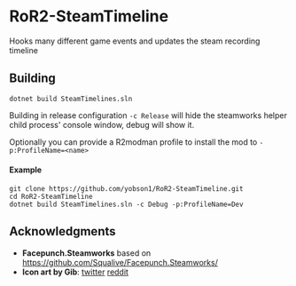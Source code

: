 # RoR2-SteamTimeline
Hooks many different game events and updates the steam recording timeline

## Building
`dotnet build SteamTimelines.sln`

Building in release configuration `-c Release` will hide the steamworks helper child process' console window, debug will show it.

Optionally you can provide a R2modman profile to install the mod to `-p:ProfileName=<name>`
#### Example
```
git clone https://github.com/yobson1/RoR2-SteamTimeline.git
cd RoR2-SteamTimeline
dotnet build SteamTimelines.sln -c Debug -p:ProfileName=Dev
```

## Acknowledgments
* **Facepunch.Steamworks** based on https://github.com/Squalive/Facepunch.Steamworks/
* **Icon art by Gib**: [twitter](https://twitter.com/gibpip) [reddit](https://www.reddit.com/user/Gibbyyuh/)
